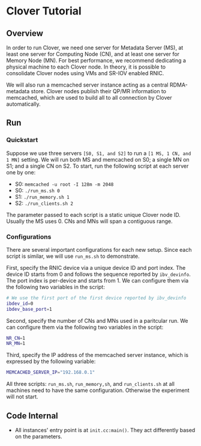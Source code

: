# Clover Tutorial

## Overview

In order to run Clover, we need one server for
Metadata Server (MS), at least one server for Computing Node (CN),
and at least one server for Memory Node (MN).
For best performance, we recommend dedicating a physical machine
to each Clover node. In theory, it is possible to consolidate Clover nodes
using VMs and SR-IOV enabled RNIC.

We will also run a memcached server instance acting as a
central RDMA-metadata store.
Clover nodes publish their QP/MR information to memcached,
which are used to build all to all connection by Clover automatically.

## Run

### Quickstart

Suppose we use three servers `[S0, S1, and S2]` to run a `[1 MS, 1 CN, and 1 MN]` setting. We will run both MS and memcached on S0; a single MN on S1; and a single CN on S2. To start, run the following script at each server one by one:
- S0: `memcached -u root -I 128m -m 2048`
- S0: `./run_ms.sh 0`
- S1: `./run_memory.sh 1`
- S2: `./run_clients.sh 2`

The parameter passed to each script is a static unique Clover node ID. Usually the MS uses 0. CNs and MNs will span a contiguous range.

### Configurations

There are several important configurations for each new setup. Since each script is similar, we will use `run_ms.sh` to demonstrate.

First, specify the RNIC device via a unique device ID and port index. The device ID starts from 0 and follows the sequence reported by `ibv_devinfo`. The port index is per-device and starts from 1. We can configure them via the following two variables in the script:
```bash
# We use the first port of the first device reported by ibv_devinfo
ibdev_id=0
ibdev_base_port=1
```

Second, specify the number of CNs and MNs used in a paritcular run. We can configure them via the following two variables in the script:
```bash
NR_CN=1
NR_MN=1
```

Third, specify the IP address of the memcached server instance, which is expressed by the following variable:
```bash
MEMCACHED_SERVER_IP="192.168.0.1"
```

All three scripts: `run_ms.sh`, `run_memory,sh`, and `run_clients.sh` at all machines need to have the same configuration. Otherwise the experiment will not start.

## Code Internal

- All instances' entry point is at `init.cc:main()`. They act differently based on the parameters.